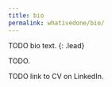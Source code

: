 ```yaml
---
title: bio
permalink: whativedone/bio/
---
```


TODO bio text.
{: .lead}

TODO.

TODO link to CV on LinkedIn.
